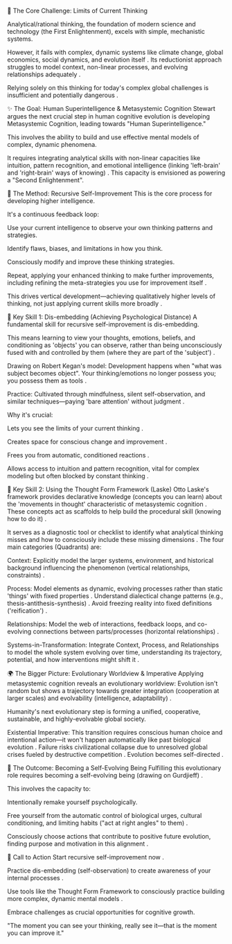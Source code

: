🧠 The Core Challenge: Limits of Current Thinking

Analytical/rational thinking, the foundation of modern science and technology (the First Enlightenment), excels with simple, mechanistic systems.


However, it fails with complex, dynamic systems like climate change, global economics, social dynamics, and evolution itself . Its reductionist approach struggles to model context, non-linear processes, and evolving relationships adequately .





Relying solely on this thinking for today's complex global challenges is insufficient and potentially dangerous .





✨ The Goal: Human Superintelligence & Metasystemic Cognition
Stewart argues the next crucial step in human cognitive evolution is developing Metasystemic Cognition, leading towards "Human Superintelligence."


This involves the ability to build and use effective mental models of complex, dynamic phenomena.


It requires integrating analytical skills with non-linear capacities like intuition, pattern recognition, and emotional intelligence (linking 'left-brain' and 'right-brain' ways of knowing) . This capacity is envisioned as powering a "Second Enlightenment".





🔄 The Method: Recursive Self-Improvement
This is the core process for developing higher intelligence.


It's a continuous feedback loop:

Use your current intelligence to observe your own thinking patterns and strategies.





Identify flaws, biases, and limitations in how you think.




Consciously modify and improve these thinking strategies.



Repeat, applying your enhanced thinking to make further improvements, including refining the meta-strategies you use for improvement itself .




This drives vertical development—achieving qualitatively higher levels of thinking, not just applying current skills more broadly .

🧘 Key Skill 1: Dis-embedding (Achieving Psychological Distance)
A fundamental skill for recursive self-improvement is dis-embedding.




This means learning to view your thoughts, emotions, beliefs, and conditioning as 'objects' you can observe, rather than being unconsciously fused with and controlled by them (where they are part of the 'subject') .


Drawing on Robert Kegan's model: Development happens when "what was subject becomes object". Your thinking/emotions no longer possess you; you possess them as tools .



Practice: Cultivated through mindfulness, silent self-observation, and similar techniques—paying 'bare attention' without judgment .




Why it's crucial:

Lets you see the limits of your current thinking .


Creates space for conscious change and improvement .


Frees you from automatic, conditioned reactions .




Allows access to intuition and pattern recognition, vital for complex modeling but often blocked by constant thinking .



🧭 Key Skill 2: Using the Thought Form Framework (Laske)
Otto Laske's framework provides declarative knowledge (concepts you can learn) about the 'movements in thought' characteristic of metasystemic cognition . These concepts act as scaffolds to help build the procedural skill (knowing how to do it) .




It serves as a diagnostic tool or checklist to identify what analytical thinking misses and how to consciously include these missing dimensions . The four main categories (Quadrants) are:




Context: Explicitly model the larger systems, environment, and historical background influencing the phenomenon (vertical relationships, constraints) .




Process: Model elements as dynamic, evolving processes rather than static 'things' with fixed properties . Understand dialectical change patterns (e.g., thesis-antithesis-synthesis) . Avoid freezing reality into fixed definitions ('reification') .






Relationships: Model the web of interactions, feedback loops, and co-evolving connections between parts/processes (horizontal relationships) .




Systems-in-Transformation: Integrate Context, Process, and Relationships to model the whole system evolving over time, understanding its trajectory, potential, and how interventions might shift it .



🌍 The Bigger Picture: Evolutionary Worldview & Imperative
Applying metasystemic cognition reveals an evolutionary worldview: Evolution isn't random but shows a trajectory towards greater integration (cooperation at larger scales) and evolvability (intelligence, adaptability) .




Humanity's next evolutionary step is forming a unified, cooperative, sustainable, and highly-evolvable global society.



Existential Imperative: This transition requires conscious human choice and intentional action—it won't happen automatically like past biological evolution . Failure risks civilizational collapse due to unresolved global crises fueled by destructive competition . Evolution becomes self-directed .





🌱 The Outcome: Becoming a Self-Evolving Being
Fulfilling this evolutionary role requires becoming a self-evolving being (drawing on Gurdjieff) .


This involves the capacity to:


Intentionally remake yourself psychologically.


Free yourself from the automatic control of biological urges, cultural conditioning, and limiting habits ("act at right angles" to them) .





Consciously choose actions that contribute to positive future evolution, finding purpose and motivation in this alignment .


🚀 Call to Action
Start recursive self-improvement now .

Practice dis-embedding (self-observation) to create awareness of your internal processes .


Use tools like the Thought Form Framework to consciously practice building more complex, dynamic mental models .


Embrace challenges as crucial opportunities for cognitive growth.



"The moment you can see your thinking, really see it—that is the moment you can improve it."